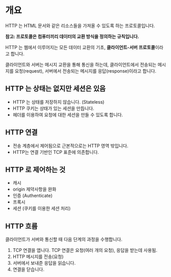 # 개요

HTTP 는 HTML 문서와 같은 리소스들을 가져올 수 있도록 하는 프로토콜입니다.

**참고: 프로토콜은 컴퓨터끼리 데이터의 교환 방식을 정의하는 규칙입니다.**

HTTP 는 웹에서 이루어지는 모든 데이터 교환의 기초, **클라이언트-서버 프로토콜**이라고 합니다.

클라이언트와 서버는 메시지 교환을 통해 통신을 하는데, 클라이언트에서 전송되는 메시지를 요청(request), 서버에서 전송되는 메시지를 응답(response)이라고 합니다.

## HTTP 는 상태는 없지만 세션은 있음

- HTTP 는 상태를 저장하지 않습니다. (Stateless)
- HTTP 쿠키는 상태가 있는 세션을 만듭니다.
- 헤더를 이용하여 요청에 대한 세션을 만들 수 있도록 합니다.

## HTTP 연결

- 전송 계층에서 제어됨으로 근본적으로는 HTTP 영역 밖입니다.
- HTTP는 연결 기반인 TCP 표준에 의존합니다.

## HTTP 로 제어하는 것

- 캐시
- origin 제약사항을 완화
- 인증 (Authenticate)
- 프록시
- 세션 (쿠키를 이용한 세션 처리)

## HTTP 흐름

클라이언트가 서버와 통신할 때 다음 단계의 과정을 수행합니다.

1. TCP 연결을 엽니다. TCP 연결은 요청(여러 개의 요청), 응답을 받는데 사용됨.
2. HTTP 메시지를 전송(요청)
3. 서버에서 보내준 응답을 읽습니다.
4. 연결을 닫습니다.